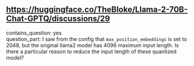 ## https://huggingface.co/TheBloke/Llama-2-70B-Chat-GPTQ/discussions/29

contains_question: yes  
question_part: I saw from the config that `max_position_embeddings` is set to 2048, but the original llama2 model has 4096 maximum input length. Is there a particular reason to reduce the input length of these quantized model?